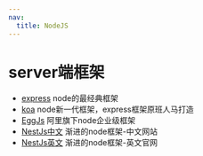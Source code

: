 ```yaml
---
nav:
  title: NodeJS
---
```


# server端框架

- [express](https://www.expressjs.com.cn/) node的最经典框架
- [koa](https://koa.bootcss.com/) node新一代框架，express框架原班人马打造 
- [EggJs](https://eggjs.org/zh-cn/) 阿里旗下node企业级框架
- [NestJs中文](https://www.itying.com/nestjs/) 渐进的node框架-中文网站
- [NestJs英文](https://nestjs.com/) 渐进的node框架-英文官网
